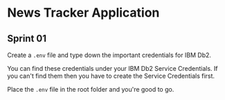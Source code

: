 # News Tracker Application
## Sprint 01
Create a `.env` file and type down the important credentials for IBM Db2.

You can find these credentials under your IBM Db2 Service Credentials.
If you can't find them then you have to create the Service Credentials first.

Place the `.env` file in the root folder and you're good to go.